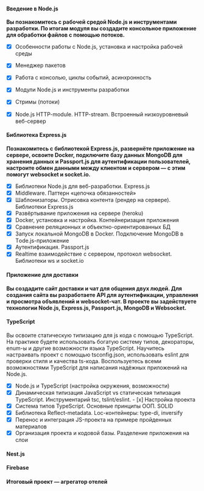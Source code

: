 #### Введение в Node.js

**Вы познакомитесь с рабочей средой Node.js и инструментами разработки. По итогам модуля вы создадите консольное приложение для обработки файлов с помощью потоков.**

- [x] Особенности работы с Node.js, установка и настройка рабочей среды
- [x] Менеджер пакетов
- [x] Работа с консолью, циклы событий, асинхронность
- [x] Модули Node.js и инструменты разработки
- [x] Стримы (потоки)
- [x] Node.js HTTP-module. HTTP-stream. Встроенный низкоуровневый веб-сервер


#### Библиотека Express.js

**Познакомитесь с библиотекой Express.js, развернёте приложение на сервере, освоите Docker, подключите базу данных MongoDB для хранения данных и Passport.js для аутентификации пользователей, настроите обмен данными между клиентом и сервером — с этим помогут websocket и socket.io.**

- [x] Библиотеки Node.js для веб-разработки. Express.js
- [x] Middleware. Паттерн «цепочка обязанностей»
- [x] Шаблонизаторы. Отрисовка контента (рендер на сервере). Библиотеки Express.js
- [x] Развёртывание приложения на сервере (heroku)
- [x] Docker, установка и настройка. Контейнеризация приложения
- [x] Сравнение реляционных и объектно-ориентированных БД
- [x] Запуск локальной MongoDB в Docker. Подключение MongoDB в Тode.js-приложение
- [x] Аутентификация. Passport.js
- [x] Realtime взаимодействие с сервером, протокол websocket. Библиотеки ws и socket.io

#### Приложение для доставки

**Вы создадите сайт доставки и чат для общения двух людей. Для создания сайта вы разработаете API для аутентификации, управления и просмотра объявлений и websocket-чат. В проекте вы задействуете технологии Node.js, Express.js, Passport.js, MongoDB и Websocket.**


#### TypeScript

Вы освоите статическую типизацию для js кода с помощью TypeScript. На практике будете использовать богатую систему типов, декораторы, enum-ы и другие возможности языка TypeScript. Научитесь настраивать проект с помощью tsconfig.json, использовать eslint для проверки стиля и качества ts-кода. Воспользуетесь всеми возможностями TypeScript для написания надёжных приложений на Node.js.

- [x] Node.js и TypeScript (настройка окружения, возможности)
- [x] Динамическая типизация JavaScript vs статическая типизация TypeScript. Инструментарий tsc, tslint/eslint. - [x] Настройка проекта
- [x] Система типов TypeScript. Основные принципы ООП. SOLID
- [x] Библиотека Reflect-metadata. Loc-контейнеры: type-di, inversify
- [x] Перенос и интеграция JS-проекта на примере пройденных материалов
- [x] Организация проекта и кодовой базы. Разделение приложения на слои
#### Nest.js

#### Firebase

#### Итоговый проект  — агрегатор отелей